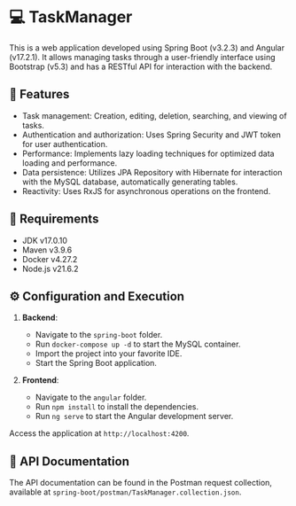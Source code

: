# :computer: TaskManager

This is a web application developed using Spring Boot (v3.2.3) and Angular (v17.2.1). It allows managing tasks through a user-friendly interface using Bootstrap (v5.3) and has a RESTful API for interaction with the backend.

## :pushpin: Features

* Task management: Creation, editing, deletion, searching, and viewing of tasks.
* Authentication and authorization: Uses Spring Security and JWT token for user authentication.
* Performance: Implements lazy loading techniques for optimized data loading and performance.
* Data persistence: Utilizes JPA Repository with Hibernate for interaction with the MySQL database, automatically generating tables.
* Reactivity: Uses RxJS for asynchronous operations on the frontend.

## :memo: Requirements

* JDK v17.0.10
* Maven v3.9.6
* Docker v4.27.2
* Node.js v21.6.2

## :gear: Configuration and Execution

1. **Backend**:
   
   * Navigate to the `spring-boot` folder.
   * Run `docker-compose up -d` to start the MySQL container.
   * Import the project into your favorite IDE.
   * Start the Spring Boot application.

2. **Frontend**:
   
   * Navigate to the `angular` folder.
   * Run `npm install` to install the dependencies.
   * Run `ng serve` to start the Angular development server.

Access the application at `http://localhost:4200`.

## :bookmark_tabs: API Documentation

The API documentation can be found in the Postman request collection, available at `spring-boot/postman/TaskManager.collection.json`.
